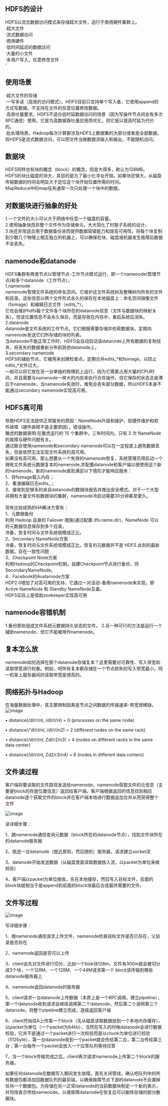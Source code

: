 ## HDFS的设计
HDFS以流式数据访问模式来存储超大文件，运行于商用硬件集群上。<br>
·超大文件<br>
·流式数据访问<br>
·商用硬件<br>
·低时间延迟的数据访问<br>
·大量的小文件<br>
·多用户写入，任意修改文件<br>‘

## 使用场景
·超大文件的存储<br>
·一写多读（高效的访问模式）。HDFS目前只支持单个写入者，它使用append的方式写数据，不支持在文件的任意位置修改数据。<br>
·高吞吐量要求。HDFS不适合低时延数据访问的场景（因为写操作节点间会有多次RPC通信）使用，它是为高数据吞吐量应用而优化，但它是以提高时延为代价的。<br>
·批处理场景。Hadoop每次计算都涉及HDFS上数据集的大部分或者是全部数据，但HDFS是流式数据访问，可以把文件当做数据流输入和输出，不能随机访问。

## 数据块
HDFS同样也有块的概念（block）的概念，但是大得多，默认为128MB。<br>
HDFS的块比磁盘的块大，其目的是为了最小化寻址开销。如果块足够大，从磁盘传输数据的时间会明显大于定位这个块开始位置所需的时间。<br>
MapReduce中的map任务通常一次只处理一个块中的数据。<br>

## 对数据块进行抽象的好处
1.一个文件的大小可以大于网络中任意一个磁盘的容量。<br>
2.使用抽象快而非整个文件作为存储单元，大大简化了村塾子系统的设计。<br>
3.块还非常适合用于数据备份进而提供数据容错能力和提高可用性。将每个块复制到少数几个物理上相互独立的机器上，可以确保在块、磁盘或机器发生故障后数据不会丢失。

## namenode和datanode
HDFS集群有两类节点以管理节点-工作节点模式运行，即一个namenode(管理节点)和多个datanode（工作节点）。<br>
1.namenode<br>
namenode管理文件系统的命名空间。它维护这文件系统树及整棵树内所有的文件和目录。这些信息以两个文件形式永久的保存在本地磁盘上：命名空间镜像文件（fsimage）和编辑日志文件（edits_*）。<br>
它也会维护hdfs每个文件各个块所在的datanode信息（文件与数据块的映射关系），但该位置信息不会永久保存，而是存放在内存中，重启系统后消失。<br>
2.datanode<br>
datanode是文件系统的工作节点。它们根据需要存储并检索数据块，定期向namenode发送它们所存储的块的列表。<br>
当datanode不能正常工作时，HDFS会自动启动该datanode上所有数据的复制任务，将丢失的数据重新分布到其他datanode上。<br>
3.secondary namenode<br>
HDFS的辅助节点，它被用来创建检查点，定期合并edits_*和fsimage，以防止edits_*文件过大。<br>
一般可以将它放在另一台单独的物理机上运行，因为它需要占用大量的CPU时间，并且需要与namenode一样大的内存来执行合并操作，但它保存的状态总是滞后于namenode，当namenode失效时，难免会丢失部分数据，所以HDFS本身不能通过secondary namenode实现高可用。<br>


## HDFS高可用
导致HDFS无法提供正常服务的原因：NameNode升级和维护，软硬件维护和软件故障（硬件故障不是主要原因），错误操作。<br>
雅虎的数据表明:在雅虎运行的 15 个集群中，三年时间内，只有 3 次 NameNode 的故障与硬件问题有关。<br>
通过联合使用namenode和secondary namenode可以在一定程度上避免数据丢失，但是依然无法实现文件系统的高可用。<br>
如果没有高可用，那么想要从一个失效的namenode恢复，系统管理员得启动一个拥有文件系统元数据复本的namenode,并配置datanode和客户端以便使用这个新的namenode。新的namenode直到满足以下情形才能响应服务：<br>
1、将fsimage载入内存；<br>
2、重演编辑日志edits_；<br>
3、接收到足够多的来自datanode的数据块报告并推出安全模式。对于一个大型并拥有大量文件和数据块的集群，namenode冷启动需要30分钟甚至更久。<br>
<br>
现有比较成熟的HA解决方案有：<br>
1、元数据备份<br>
利用 Hadoop 自身的 Failover 措施(通过配置 dfs.name.dir)，NameNode 可以将元数据信息保存到多个目录。<br>
冷备，恢复时间与文件系统规模成正比。<br>
2、Secondary NameNode方案<br>
冷备，恢复时间与文件系统规模成正比，恢复的元数据并不是 HDFS 此刻的最新数据，存在一致性问题<br>
3、Checkpoint Node方案<br>
利用Hadoop的Checkpoint机制，自建Checkpoint节点进行备份，同SecondaryNameNode。<br>
4、Facebook的Avatarnode方案<br>
HDP2.0增加了对高可用的支持，它通过一对活动-备用namenode来实现，即Active NameNode 和 Standby NameNode互备。<br>
HDFS实际上是借助zookeeper实现高可用<br>



## namenode容错机制
1.备份那些组成文件系统元数据持久状态的文件。
2.另一种可行的方法是运行一个辅助namenode，但它不能被用作namenode。

## 复本怎么放
namenode如何选择在那个datanode存储复本？这里需要对可靠性、写入带宽和读取带宽进行权衡。例如，吧所有复本都存储在一个节点损失的写入带宽最小，同一机架上服务器间的读取带宽是很高的。

## 网络拓扑与Hadoop
在海量数据处理中，其主要限制因素是节点之间数据的传输速率-带宽很稀缺。
![image](https://user-images.githubusercontent.com/44181286/142754568-0f8abf3b-adca-4140-9ae3-26b4eb240b04.png)

• distance(/dl/rl/nl, /dl/rl/nl) = 0 (processes on the same node)

• distance//'dl/rl/nl, /dl/rl/n2) = 2 (different nodes on the same rack)

• distance(/dl/rl/nl, Zdl/r2/n3) = 4 (nodes on different racks in the same data center)

• distance(/dl/rl/nl, Zd2/r3/n4) = 6 (nodes in different data centers)

## 文件读过程
客户端将要读取的文件路径发送给namenode，namenode获取文件的元信息（主要是block的存放位置信息）返回给客户端，客户端根据返回的信息找到相应datanode逐个获取文件的block并在客户端本地进行数据追加合并从而获得整个文件

![image](https://user-images.githubusercontent.com/44181286/147022115-e2f083e3-2166-489c-bdac-d378dc49a621.png)

读详细步骤：

1、跟namenode通信查询元数据（block所在的datanode节点），找到文件块所在的datanode服务器

2、挑选一台datanode（就近原则，然后随机）服务器，请求建立socket流

3、datanode开始发送数据（从磁盘里面读取数据放入流，以packet为单位来做校验）

4、客户端以packet为单位接收，先在本地缓存，然后写入目标文件，后面的block块就相当于是append到前面的block块最后合成最终需要的文件。

## 文件写过程
![image](https://user-images.githubusercontent.com/44181286/147022411-819a3c36-5322-4dac-a2a7-aca62a797669.png)

写详细步骤：

1、根namenode通信请求上传文件，namenode检查目标文件是否已存在，父目录是否存在

2、namenode返回是否可以上传

3、client会先对文件进行切分，比如一个blok块128m，文件有300m就会被切分成3个块，一个128M、一个128M、一个44M请求第一个 block该传输到哪些datanode服务器上

4、namenode返回datanode的服务器

5、client请求一台datanode上传数据（本质上是一个RPC调用，建立pipeline），第一个datanode收到请求会继续调用第二个datanode，然后第二个调用第三个datanode，将整个pipeline建立完成，逐级返回客户端

6、client开始往A上传第一个block（先从磁盘读取数据放到一个本地内存缓存），以packet为单位（一个packet为64kb），当然在写入的时候datanode会进行数据校验，它并不是通过一个packet进行一次校验而是以chunk为单位进行校验（512byte），第一台datanode收到一个packet就会传给第二台，第二台传给第三台；第一台每传一个packet会放入一个应答队列等待应答

7、当一个block传输完成之后，client再次请求namenode上传第二个block的服务器。


如果任何datanode在数据写入期间发生故障。首先关闭管线，确认吧队列中的所有数据包都添加回数据队列的最前端，以确保故障节点下游的datanode不会漏掉任何一个数据包。为存储在另一正常datanode的当前数据块制定一个新的表示，并将改表示传给namenode，以便故障datanode在恢复后可以删除存储的部分数据块。



